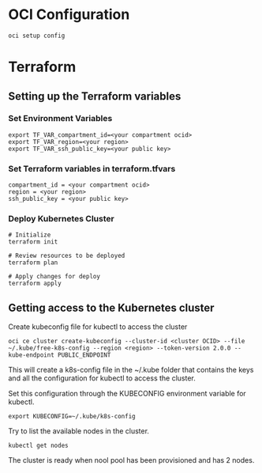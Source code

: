 # OCI Configuration
```
oci setup config
```

# Terraform 

## Setting up the Terraform variables

### Set Environment Variables
```
export TF_VAR_compartment_id=<your compartment ocid>
export TF_VAR_region=<your region>
export TF_VAR_ssh_public_key=<your public key>
```

### Set Terraform variables in terraform.tfvars
```
compartment_id = <your compartment ocid>
region = <your region>
ssh_public_key = <your public key>
```

### Deploy Kubernetes Cluster
```
# Initialize
terraform init

# Review resources to be deployed
terraform plan

# Apply changes for deploy
terraform apply
```


## Getting access to the Kubernetes cluster

Create kubeconfig file for kubectl to access the cluster
```
oci ce cluster create-kubeconfig --cluster-id <cluster OCID> --file ~/.kube/free-k8s-config --region <region> --token-version 2.0.0 --kube-endpoint PUBLIC_ENDPOINT
```

This will create a k8s-config file in the ~/.kube folder that contains the keys and all the configuration for kubectl to access the cluster.

Set this configuration through the KUBECONFIG environment variable for kubectl.

```
export KUBECONFIG=~/.kube/k8s-config
```

Try to list the available nodes in the cluster.

```
kubectl get nodes
```

The cluster is ready when nool pool has been provisioned and has 2 nodes.
